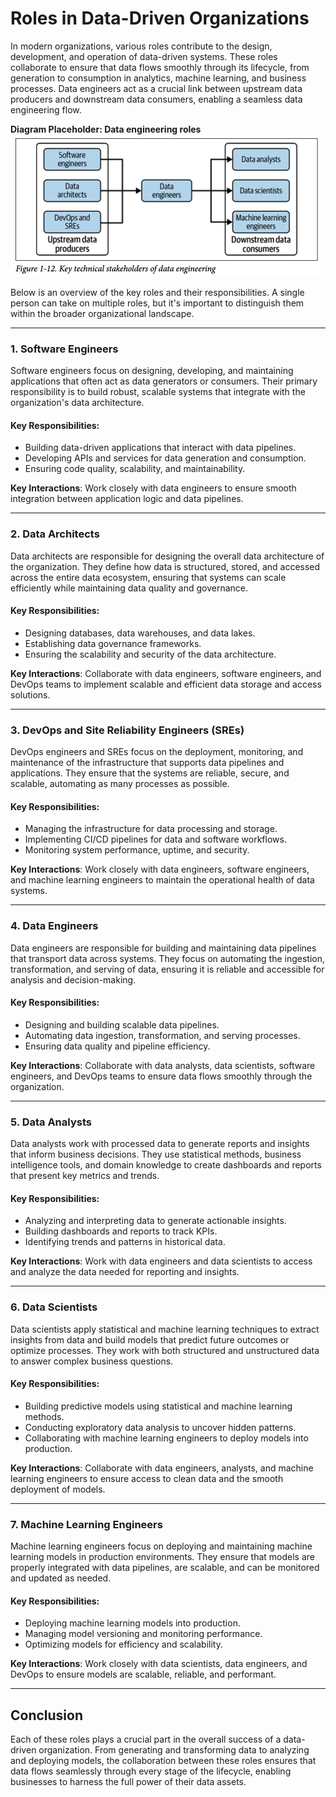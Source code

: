 # Roles in Data-Driven Organizations

In modern organizations, various roles contribute to the design, development, and operation of data-driven systems. These roles collaborate to ensure that data flows smoothly through its lifecycle, from generation to consumption in analytics, machine learning, and business processes. Data engineers act as a crucial link between upstream data producers and downstream data consumers, enabling a seamless data engineering flow.

**Diagram Placeholder: Data engineering roles**
![Data engineering roles](../assets/data-platform_data-engineering-roles.png)

Below is an overview of the key roles and their responsibilities. A single person can take on multiple roles, but it's important to distinguish them within the broader organizational landscape.

---

### 1. **Software Engineers**

Software engineers focus on designing, developing, and maintaining applications that often act as data generators or consumers. Their primary responsibility is to build robust, scalable systems that integrate with the organization's data architecture.

#### Key Responsibilities:
- Building data-driven applications that interact with data pipelines.
- Developing APIs and services for data generation and consumption.
- Ensuring code quality, scalability, and maintainability.

**Key Interactions**: Work closely with data engineers to ensure smooth integration between application logic and data pipelines.

---

### 2. **Data Architects**

Data architects are responsible for designing the overall data architecture of the organization. They define how data is structured, stored, and accessed across the entire data ecosystem, ensuring that systems can scale efficiently while maintaining data quality and governance.

#### Key Responsibilities:
- Designing databases, data warehouses, and data lakes.
- Establishing data governance frameworks.
- Ensuring the scalability and security of the data architecture.

**Key Interactions**: Collaborate with data engineers, software engineers, and DevOps teams to implement scalable and efficient data storage and access solutions.

---

### 3. **DevOps and Site Reliability Engineers (SREs)**

DevOps engineers and SREs focus on the deployment, monitoring, and maintenance of the infrastructure that supports data pipelines and applications. They ensure that the systems are reliable, secure, and scalable, automating as many processes as possible.

#### Key Responsibilities:
- Managing the infrastructure for data processing and storage.
- Implementing CI/CD pipelines for data and software workflows.
- Monitoring system performance, uptime, and security.

**Key Interactions**: Work closely with data engineers, software engineers, and machine learning engineers to maintain the operational health of data systems.

---

### 4. **Data Engineers**

Data engineers are responsible for building and maintaining data pipelines that transport data across systems. They focus on automating the ingestion, transformation, and serving of data, ensuring it is reliable and accessible for analysis and decision-making.

#### Key Responsibilities:
- Designing and building scalable data pipelines.
- Automating data ingestion, transformation, and serving processes.
- Ensuring data quality and pipeline efficiency.

**Key Interactions**: Collaborate with data analysts, data scientists, software engineers, and DevOps teams to ensure data flows smoothly through the organization.

---

### 5. **Data Analysts**

Data analysts work with processed data to generate reports and insights that inform business decisions. They use statistical methods, business intelligence tools, and domain knowledge to create dashboards and reports that present key metrics and trends.

#### Key Responsibilities:
- Analyzing and interpreting data to generate actionable insights.
- Building dashboards and reports to track KPIs.
- Identifying trends and patterns in historical data.

**Key Interactions**: Work with data engineers and data scientists to access and analyze the data needed for reporting and insights.

---

### 6. **Data Scientists**

Data scientists apply statistical and machine learning techniques to extract insights from data and build models that predict future outcomes or optimize processes. They work with both structured and unstructured data to answer complex business questions.

#### Key Responsibilities:
- Building predictive models using statistical and machine learning methods.
- Conducting exploratory data analysis to uncover hidden patterns.
- Collaborating with machine learning engineers to deploy models into production.

**Key Interactions**: Collaborate with data engineers, analysts, and machine learning engineers to ensure access to clean data and the smooth deployment of models.

---

### 7. **Machine Learning Engineers**

Machine learning engineers focus on deploying and maintaining machine learning models in production environments. They ensure that models are properly integrated with data pipelines, are scalable, and can be monitored and updated as needed.

#### Key Responsibilities:
- Deploying machine learning models into production.
- Managing model versioning and monitoring performance.
- Optimizing models for efficiency and scalability.

**Key Interactions**: Work closely with data scientists, data engineers, and DevOps to ensure models are scalable, reliable, and performant.

---

## Conclusion

Each of these roles plays a crucial part in the overall success of a data-driven organization. From generating and transforming data to analyzing and deploying models, the collaboration between these roles ensures that data flows seamlessly through every stage of the lifecycle, enabling businesses to harness the full power of their data assets.
